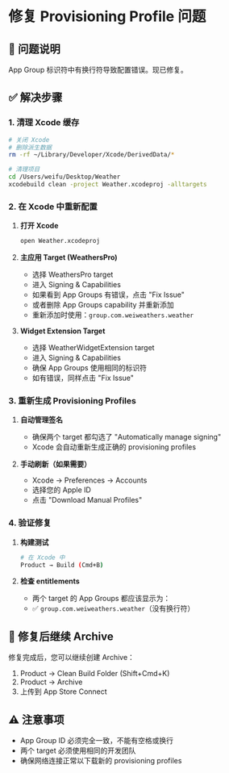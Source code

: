 # 修复 Provisioning Profile 问题

## 🔧 问题说明
App Group 标识符中有换行符导致配置错误。现已修复。

## ✅ 解决步骤

### 1. 清理 Xcode 缓存
```bash
# 关闭 Xcode
# 删除派生数据
rm -rf ~/Library/Developer/Xcode/DerivedData/*

# 清理项目
cd /Users/weifu/Desktop/Weather
xcodebuild clean -project Weather.xcodeproj -alltargets
```

### 2. 在 Xcode 中重新配置

1. **打开 Xcode**
   ```bash
   open Weather.xcodeproj
   ```

2. **主应用 Target (WeathersPro)**
   - 选择 WeathersPro target
   - 进入 Signing & Capabilities
   - 如果看到 App Groups 有错误，点击 "Fix Issue"
   - 或者删除 App Groups capability 并重新添加
   - 重新添加时使用：`group.com.weiweathers.weather`

3. **Widget Extension Target**
   - 选择 WeatherWidgetExtension target
   - 进入 Signing & Capabilities
   - 确保 App Groups 使用相同的标识符
   - 如有错误，同样点击 "Fix Issue"

### 3. 重新生成 Provisioning Profiles

1. **自动管理签名**
   - 确保两个 target 都勾选了 "Automatically manage signing"
   - Xcode 会自动重新生成正确的 provisioning profiles

2. **手动刷新（如果需要）**
   - Xcode → Preferences → Accounts
   - 选择您的 Apple ID
   - 点击 "Download Manual Profiles"

### 4. 验证修复

1. **构建测试**
   ```bash
   # 在 Xcode 中
   Product → Build (Cmd+B)
   ```

2. **检查 entitlements**
   - 两个 target 的 App Groups 都应该显示为：
   - ✅ `group.com.weiweathers.weather`（没有换行符）

## 🎯 修复后继续 Archive

修复完成后，您可以继续创建 Archive：
1. Product → Clean Build Folder (Shift+Cmd+K)
2. Product → Archive
3. 上传到 App Store Connect

## ⚠️ 注意事项

- App Group ID 必须完全一致，不能有空格或换行
- 两个 target 必须使用相同的开发团队
- 确保网络连接正常以下载新的 provisioning profiles